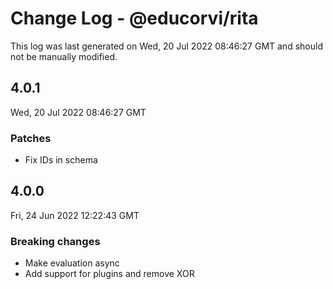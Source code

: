 # Change Log - @educorvi/rita

This log was last generated on Wed, 20 Jul 2022 08:46:27 GMT and should not be manually modified.

## 4.0.1

Wed, 20 Jul 2022 08:46:27 GMT

### Patches

-   Fix IDs in schema

## 4.0.0

Fri, 24 Jun 2022 12:22:43 GMT

### Breaking changes

-   Make evaluation async
-   Add support for plugins and remove XOR
